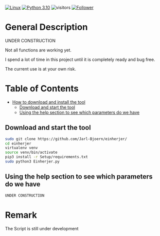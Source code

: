 [![Linux](https://svgshare.com/i/Zhy.svg)](https://svgshare.com/i/Zhy.svg)
[![Python 3.10](https://img.shields.io/badge/python-3.10-blue.svg)](https://www.python.org/downloads/release/python-3100/)
![visitors](https://visitor-badge.glitch.me/badge?page_id=jarl-bjoern/einherjer&left_color=grey&right_color=blue)
<a href="https://github.com/jarl-bjoern">
      <img title="Follower" src="https://img.shields.io/github/followers/Jarl-Bjoern.svg?style=social&label=Follow&maxAge=2592000"><a href="https://github.com/Jarl-Bjoern?tab=followers"></a>

# General Description
UNDER CONSTRUCTION

Not all functions are working yet.

I spend a lot of time in this project until it is completely ready and bug free.

The current use is at your own risk.

# Table of Contents
- [How to download and install the tool](#download_install)
  - [Download and start the tool](#start_install)
  - [Using the help section to see which parameters do we have](#help_install)

<a name="start_install"></a>
## Download and start the tool
```bash
sudo git clone https://github.com/Jarl-Bjoern/einherjer/
cd einherjer
virtualenv venv
source venv/bin/activate
pip3 install -r Setup/requirements.txt
sudo python3 Einherjer.py
```

<a name="help_install"></a>
## Using the help section to see which parameters do we have
```python
UNDER CONSTRUCTION
```

# Remark
The Script is still under development
